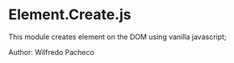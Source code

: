 Element.Create.js
=================

This module creates element on the DOM using vanilla javascript;

Author: Wilfredo Pacheco